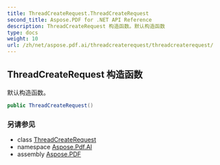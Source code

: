 ```yaml
---
title: ThreadCreateRequest.ThreadCreateRequest
second_title: Aspose.PDF for .NET API Reference
description: ThreadCreateRequest 构造函数。默认构造函数
type: docs
weight: 10
url: /zh/net/aspose.pdf.ai/threadcreaterequest/threadcreaterequest/
---
```

## ThreadCreateRequest 构造函数

默认构造函数。

```csharp
public ThreadCreateRequest()
```

### 另请参见

* class [ThreadCreateRequest](../)
* namespace [Aspose.Pdf.AI](../../../aspose.pdf.ai/)
* assembly [Aspose.PDF](../../../)